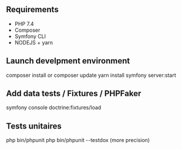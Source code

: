 ## Requirements

* PHP 7.4
* Composer
* Symfony CLI
* NODEJS + yarn

## Launch develpment environment

composer install or composer update
yarn install
symfony server:start

## Add data tests / Fixtures / PHPFaker

symfony console doctrine:fixtures/load

## Tests unitaires

php bin/phpunit
php bin/phpunit --testdox (more precision)

